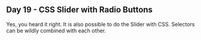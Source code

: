 ## Day 19 - CSS Slider with Radio Buttons

Yes, you heard it right. It is also possible to do the Slider with CSS. Selectors can be wildly combined with each other.
